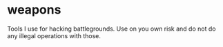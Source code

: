 # weapons

Tools I use for hacking battlegrounds. Use on you own risk and do not do any illegal operations with those.
